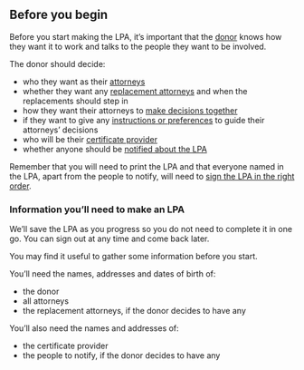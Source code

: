 ## Before you begin

Before you start making the LPA, it’s important that the [donor](/help/#topic-donor) knows how they want it to work and talks to the people they want to be involved.

The donor should decide:

* who they want as their [attorneys](/help/#topic-attorneys)
* whether they want any [replacement attorneys](/help/#topic-replacement-attorneys) and when the replacements should step in
* how they want their attorneys to [make decisions together](/help/#topic-how-multiple-attorneys-make-decisions)
* if they want to give any [instructions or preferences](/help/#topic-preferences-and-instructions) to guide their attorneys’ decisions
* who will be their [certificate provider](/help/#topic-certificate-providers)
* whether anyone should be [notified about the LPA](/help/#topic-people-to-notify)

Remember that you will need to print the LPA and that everyone named in the LPA, apart from the people to notify, will need to [sign the LPA in the right order](/help/#topic-signing-the-lpa).

### Information you’ll need to make an LPA

We’ll save the LPA as you progress so you do not need to complete it in one go. You can sign out at any time and come back later.

You may find it useful to gather some information before you start.

You’ll need the names, addresses and dates of birth of:

* the donor 
* all attorneys
* the replacement attorneys, if the donor decides to have any

You’ll also need the names and addresses of:

* the certificate provider
* the people to notify, if the donor decides to have any
